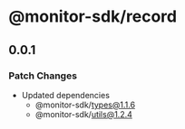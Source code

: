 # @monitor-sdk/record

## 0.0.1

### Patch Changes

-   Updated dependencies
    -   @monitor-sdk/types@1.1.6
    -   @monitor-sdk/utils@1.2.4
